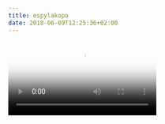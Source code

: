 ```yaml
---
title: espylakopa
date: 2018-06-09T12:25:36+02:00
---
```

<video controls poster="images/espylakopa1.jpg">
<source src="images/espylakopa2.webm" type="video/webm">
</video>
<!--more-->



